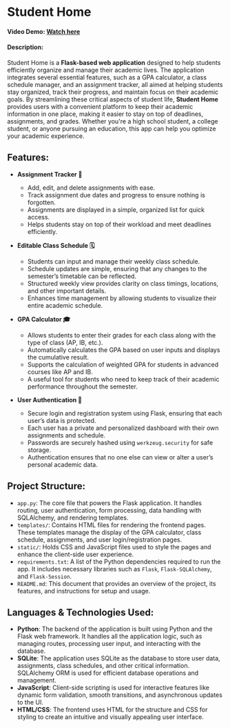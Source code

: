 # Student Home

#### Video Demo: [Watch here](https://www.youtube.com/watch?v=8J_4LqUM2UM)

#### Description:
Student Home is a **Flask-based web application** designed to help students efficiently organize and manage their academic lives. The application integrates several essential features, such as a GPA calculator, a class schedule manager, and an assignment tracker, all aimed at helping students stay organized, track their progress, and maintain focus on their academic goals. By streamlining these critical aspects of student life, **Student Home** provides users with a convenient platform to keep their academic information in one place, making it easier to stay on top of deadlines, assignments, and grades. Whether you're a high school student, a college student, or anyone pursuing an education, this app can help you optimize your academic experience.

## Features:
- **Assignment Tracker 📌**
  - Add, edit, and delete assignments with ease.
  - Track assignment due dates and progress to ensure nothing is forgotten.
  - Assignments are displayed in a simple, organized list for quick access.
  - Helps students stay on top of their workload and meet deadlines efficiently.

- **Editable Class Schedule 🗓️**
  - Students can input and manage their weekly class schedule.
  - Schedule updates are simple, ensuring that any changes to the semester’s timetable can be reflected.
  - Structured weekly view provides clarity on class timings, locations, and other important details.
  - Enhances time management by allowing students to visualize their entire academic schedule.

- **GPA Calculator 🎓**
  - Allows students to enter their grades for each class along with the type of class (AP, IB, etc.).
  - Automatically calculates the GPA based on user inputs and displays the cumulative result.
  - Supports the calculation of weighted GPA for students in advanced courses like AP and IB.
  - A useful tool for students who need to keep track of their academic performance throughout the semester.

- **User Authentication 🔐**
  - Secure login and registration system using Flask, ensuring that each user’s data is protected.
  - Each user has a private and personalized dashboard with their own assignments and schedule.
  - Passwords are securely hashed using `werkzeug.security` for safe storage.
  - Authentication ensures that no one else can view or alter a user’s personal academic data.

## Project Structure:
- `app.py`: The core file that powers the Flask application. It handles routing, user authentication, form processing, data handling with SQLAlchemy, and rendering templates.
- `templates/`: Contains HTML files for rendering the frontend pages. These templates manage the display of the GPA calculator, class schedule, assignments, and user login/registration pages.
- `static/`: Holds CSS and JavaScript files used to style the pages and enhance the client-side user experience.
- `requirements.txt`: A list of the Python dependencies required to run the app. It includes necessary libraries such as `Flask`, `Flask-SQLAlchemy`, and `Flask-Session`.
- `README.md`: This document that provides an overview of the project, its features, and instructions for setup and usage.

## Languages & Technologies Used:
- **Python**: The backend of the application is built using Python and the Flask web framework. It handles all the application logic, such as managing routes, processing user input, and interacting with the database.
- **SQLite**: The application uses SQLite as the database to store user data, assignments, class schedules, and other critical information. SQLAlchemy ORM is used for efficient database operations and management.
- **JavaScript**: Client-side scripting is used for interactive features like dynamic form validation, smooth transitions, and asynchronous updates to the UI.
- **HTML/CSS**: The frontend uses HTML for the structure and CSS for styling to create an intuitive and visually appealing user interface.
